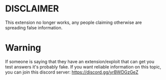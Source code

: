 # DISCLAIMER
This extension no longer works, any people claiming otherwise are spreading false information.

# Warning
If someone is saying that they have an extension/exploit that can get you test answers it's probably fake. If you want reliable information on this topic, you can join this discord server: https://discord.gg/yrBWDGzGeZ
